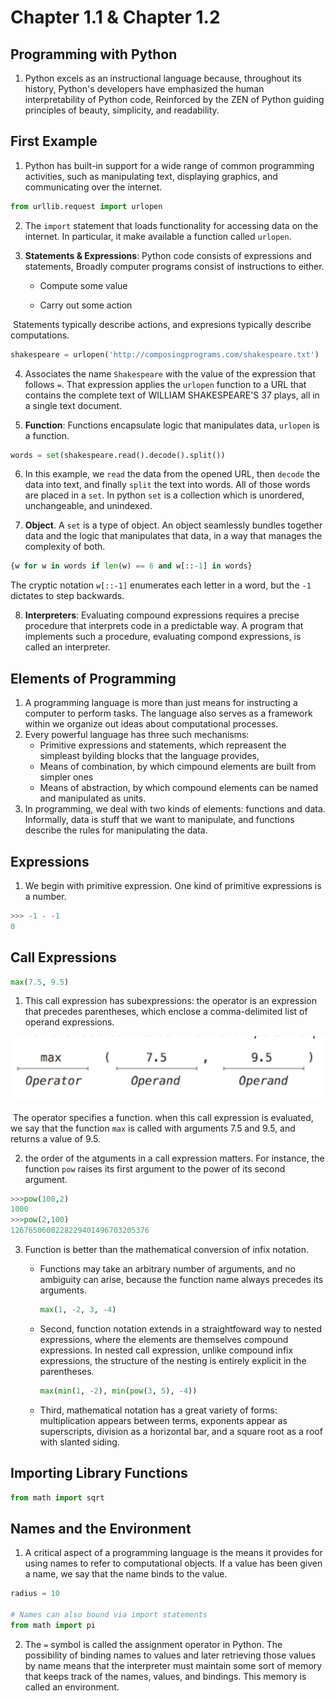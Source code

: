 # Chapter 1.1 & Chapter 1.2

## Programming with Python

1. Python excels as an instructional language because, throughout its history, Python's developers have emphasized the human interpretability of Python code, Reinforced by the ZEN of Python guiding principles of beauty, simplicity, and readability. 

## First Example

1. Python has built-in support for a wide range of common programming activities, such as manipulating text, displaying graphics, and communicating over the internet. 

```python
from urllib.request import urlopen
```

2. The `import` statement that loads functionality for accessing data on the internet. In particular, it make available a function called `urlopen`. 



3. **Statements & Expressions**: Python code consists of expressions and statements, Broadly computer programs consist of instructions to either.

   - Compute some value

   - Carry out some action

​			Statements typically describe actions, and expresions typically describe 				computations. 

```python
shakespeare = urlopen('http://composingprograms.com/shakespeare.txt')
```



4. Associates the name `Shakespeare` with the value of the expression that follows `=`. That expression applies the `urlopen` function to a URL that contains the complete text of WILLIAM SHAKESPEARE'S 37 plays, all in a single text document.



5. **Function**: Functions encapsulate logic that manipulates data, `urlopen` is a function. 



```python
words = set(shakespeare.read().decode().split())
```

6. In this example, we `read` the data from the opened URL, then `decode` the data into text, and finally `split` the text into words. All of those words are placed in a `set`. In python `set` is a collection which is unordered, unchangeable, and unindexed. 



7. **Object**. A `set` is a type of object. An object seamlessly bundles together data and the logic that manipulates that data, in a way that manages the complexity of both. 



```python
{w for w in words if len(w) == 6 and w[::-1] in words}
```

The cryptic notation `w[::-1]` enumerates each letter in a word, but the `-1` dictates to step backwards.



8. **Interpreters**: Evaluating compound expressions requires a precise procedure that interprets code in a predictable way. A program that implements such a procedure, evaluating compond expressions, is called an interpreter. 



## Elements of Programming

1. A programming language is more than just means for instructing a computer to perform tasks. The language also serves as a framework within we organize out ideas about computational processes. 
2. Every powerful language has three such mechanisms:
   - Primitive expressions and statements, which repreasent the simpleast byilding blocks that the language provides,
   - Means of combination, by which cimpound elements are built from simpler ones
   - Means of abstraction, by which compound elements can be named and manipulated as units. 
3. In programming, we deal with two kinds of elements: functions and data. Informally, data is stuff that we want to manipulate, and functions describe the rules for manipulating the data.



## Expressions

1. We begin with primitive expression. One kind of primitive expressions is a number. 

```python
>>> -1 - -1
0
```



## Call Expressions

```python
max(7.5, 9.5)
```

1. This call expression has subexpressions: the operator is an expression that precedes parentheses, which enclose a comma-delimited list of operand expressions.

![](https://raw.githubusercontent.com/WilliamYKZ/Picture/main/Picture/Screen%20Shot%202022-07-25%20at%208.05.35%20PM.png?token=GHSAT0AAAAAABW67RCI6BTVGL2F3C3AWXRKYW7SXRA)

​			The operator specifies a function. when this call expression is evaluated, we say that the function `max` is called with arguments 7.5 and 9.5, and returns a value of 9.5.



2. the order of the atguments in a call expression matters. For instance, the function `pow` raises its first argument to the power of its second argument. 

```python
>>>pow(100,2)
1000
>>>pow(2,100)
1267650600228229401496703205376
```



3. Function is better than the mathematical conversion of infix notation. 

   - Functions may take an arbitrary number of arguments, and no ambiguity can arise, because the function name always precedes its arguments. 

     ```python
     max(1, -2, 3, -4)
     ```

   - Second, function notation extends in a straightfoward way to nested expressions, where the elements are themselves compound expressions. In nested call expression, unlike compound infix expressions, the structure of the nesting is entirely explicit in the parentheses.

     ```python
     max(min(1, -2), min(pow(3, 5), -4))
     ```

   - Third, mathematical notation has a great variety of forms: multiplication appears between terms, exponents appear as superscripts, division as a horizontal bar, and a square root as a roof with slanted siding.



## Importing Library Functions

```python
from math import sqrt
```



## Names and the Environment

1. A critical aspect of a programming language is the means it provides for using names to refer to computational objects. If a value has been given a name, we say that the name binds to the value. 

```python
radius = 10

# Names can also bound via import statements
from math import pi
```

2. The `=` symbol is called the assignment operator in Python. The possibility of binding names to values and later retrieving those values by name means that the interpreter must maintain some sort of memory that keeps track of the names, values, and bindings. This memory is called an environment. 

